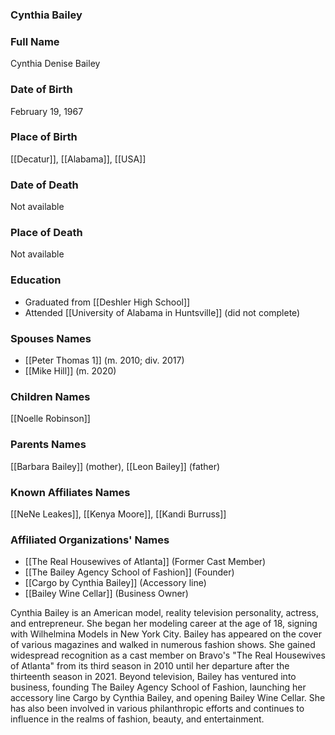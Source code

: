 ### Cynthia Bailey

### Full Name

Cynthia Denise Bailey

### Date of Birth

February 19, 1967

### Place of Birth

[[Decatur]], [[Alabama]], [[USA]]

### Date of Death

Not available

### Place of Death

Not available

### Education

- Graduated from [[Deshler High School]]
- Attended [[University of Alabama in Huntsville]] (did not complete)

### Spouses Names

- [[Peter Thomas 1]] (m. 2010; div. 2017)
- [[Mike Hill]] (m. 2020)

### Children Names

[[Noelle Robinson]]

### Parents Names

[[Barbara Bailey]] (mother), [[Leon Bailey]] (father)

### Known Affiliates Names

[[NeNe Leakes]], [[Kenya Moore]], [[Kandi Burruss]]

### Affiliated Organizations' Names

- [[The Real Housewives of Atlanta]] (Former Cast Member)
- [[The Bailey Agency School of Fashion]] (Founder)
- [[Cargo by Cynthia Bailey]] (Accessory line)
- [[Bailey Wine Cellar]] (Business Owner)

Cynthia Bailey is an American model, reality television personality, actress, and entrepreneur. She began her modeling career at the age of 18, signing with Wilhelmina Models in New York City. Bailey has appeared on the cover of various magazines and walked in numerous fashion shows. She gained widespread recognition as a cast member on Bravo's "The Real Housewives of Atlanta" from its third season in 2010 until her departure after the thirteenth season in 2021. Beyond television, Bailey has ventured into business, founding The Bailey Agency School of Fashion, launching her accessory line Cargo by Cynthia Bailey, and opening Bailey Wine Cellar. She has also been involved in various philanthropic efforts and continues to influence in the realms of fashion, beauty, and entertainment.